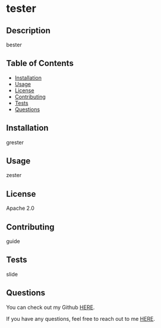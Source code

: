 
  # tester
  
  ## Description
  bester
  
  ## Table of Contents
  
  - [Installation](#installation)
  - [Usage](#usage)
  - [License](#license)
  - [Contributing](#contributing)
  - [Tests](#tests)
  - [Questions](#questions)
  
  ## Installation
  grester
  
  ## Usage
  zester
  
  ## License
  Apache 2.0
  
  ## Contributing
  guide
  
  ## Tests
  slide
  
  ## Questions
  You can check out my Github [HERE](https://github.com/chrisS-88).

  If you have any questions, feel free to reach out to me [HERE](mailto:chrissmart920@gmail.com).

  
  
  